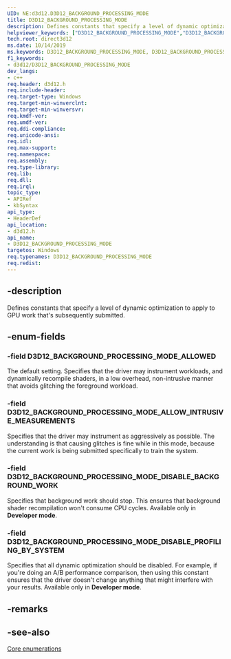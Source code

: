 ```yaml
---
UID: NE:d3d12.D3D12_BACKGROUND_PROCESSING_MODE
title: D3D12_BACKGROUND_PROCESSING_MODE
description: Defines constants that specify a level of dynamic optimization to apply to GPU work that's subsequently submitted.helpviewer_keywords: ["D3D12_BACKGROUND_PROCESSING_MODE","D3D12_BACKGROUND_PROCESSING_MODE enumeration","direct3d12.d3d12_background_processing_mode"]
tech.root: direct3d12
ms.date: 10/14/2019
ms.keywords: D3D12_BACKGROUND_PROCESSING_MODE, D3D12_BACKGROUND_PROCESSING_MODE enumeration, direct3d12.d3d12_background_processing_mode
f1_keywords:
- d3d12/D3D12_BACKGROUND_PROCESSING_MODE
dev_langs:
- c++
req.header: d3d12.h
req.include-header: 
req.target-type: Windows
req.target-min-winverclnt: 
req.target-min-winversvr: 
req.kmdf-ver: 
req.umdf-ver: 
req.ddi-compliance: 
req.unicode-ansi: 
req.idl: 
req.max-support: 
req.namespace: 
req.assembly: 
req.type-library: 
req.lib: 
req.dll: 
req.irql: 
topic_type:
- APIRef
- kbSyntax
api_type:
- HeaderDef
api_location:
- d3d12.h
api_name:
- D3D12_BACKGROUND_PROCESSING_MODE
targetos: Windows
req.typenames: D3D12_BACKGROUND_PROCESSING_MODE
req.redist: 
---
```


## -description

Defines constants that specify a level of dynamic optimization to apply to GPU work that's subsequently submitted.

## -enum-fields

### -field D3D12_BACKGROUND_PROCESSING_MODE_ALLOWED

The default setting. Specifies that the driver may instrument workloads, and dynamically recompile shaders, in a low overhead, non-intrusive manner that avoids glitching the foreground workload.

### -field D3D12_BACKGROUND_PROCESSING_MODE_ALLOW_INTRUSIVE_MEASUREMENTS

Specifies that the driver may instrument as aggressively as possible. The understanding is that causing glitches is fine while in this mode, because the current work is being submitted specifically to train the system.

### -field D3D12_BACKGROUND_PROCESSING_MODE_DISABLE_BACKGROUND_WORK

Specifies that background work should stop. This ensures that background shader recompilation won't consume CPU cycles. Available only in <b>Developer mode</b>.

### -field D3D12_BACKGROUND_PROCESSING_MODE_DISABLE_PROFILING_BY_SYSTEM

Specifies that all dynamic optimization should be disabled. For example, if you're doing an A/B performance comparison, then using this constant ensures that the driver doesn't change anything that might interfere with your results. Available only in <b>Developer mode</b>.

## -remarks

## -see-also

[Core enumerations](/windows/win32/direct3d12/direct3d-12-enumerations)
